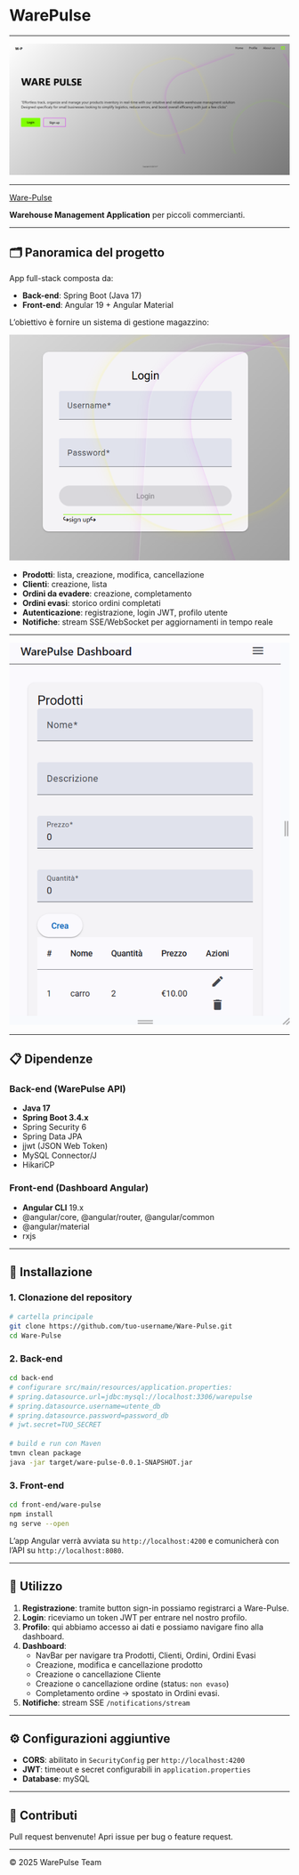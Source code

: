 # WarePulse
---

![home](/screenReadme/home.png) 

---
[Ware-Pulse](https://ware-pulse.netlify.app/)

**Warehouse Management Application** per piccoli commercianti.

---

## 🗂 Panoramica del progetto

App full-stack composta da:

* **Back-end**: Spring Boot (Java 17)
* **Front-end**: Angular 19 + Angular Material

L’obiettivo è fornire un sistema di gestione magazzino:

![login](/screenReadme/login.png) 

* **Prodotti**: lista, creazione, modifica, cancellazione
* **Clienti**: creazione, lista
* **Ordini da evadere**: creazione, completamento
* **Ordini evasi**: storico ordini completati
* **Autenticazione**: registrazione, login JWT, profilo utente
* **Notifiche**: stream SSE/WebSocket per aggiornamenti in tempo reale

---

![dashboard](/screenReadme/dash.png) 

---

## 📋 Dipendenze

### Back-end (WarePulse API)

* **Java 17**
* **Spring Boot 3.4.x**
* Spring Security 6
* Spring Data JPA
* jjwt (JSON Web Token)
* MySQL Connector/J
* HikariCP

### Front-end (Dashboard Angular)

* **Angular CLI** 19.x
* @angular/core, @angular/router, @angular/common
* @angular/material
* rxjs

---

## 🔧 Installazione

### 1. Clonazione del repository

```bash
# cartella principale
git clone https://github.com/tuo-username/Ware-Pulse.git
cd Ware-Pulse
```

### 2. Back-end

```bash
cd back-end
# configurare src/main/resources/application.properties:
# spring.datasource.url=jdbc:mysql://localhost:3306/warepulse
# spring.datasource.username=utente_db
# spring.datasource.password=password_db
# jwt.secret=TUO_SECRET

# build e run con Maven
tmvn clean package
java -jar target/ware-pulse-0.0.1-SNAPSHOT.jar
```

### 3. Front-end

```bash
cd front-end/ware-pulse
npm install
ng serve --open
```

L’app Angular verrà avviata su `http://localhost:4200` e comunicherà con l’API su `http://localhost:8080`.

---

## 🚀 Utilizzo

1. **Registrazione**: tramite button sign-in possiamo registrarci a Ware-Pulse.
2. **Login**:  riceviamo un token JWT per entrare nel nostro profilo.
3. **Profilo**: qui abbiamo accesso ai dati e possiamo navigare fino alla dashboard.
4. **Dashboard**: 
   * NavBar per navigare tra Prodotti, Clienti, Ordini, Ordini Evasi
   * Creazione, modifica e cancellazione prodotto
   * Creazione o cancellazione Cliente
   * Creazione o cancellazione ordine (status: `non evaso`)
   * Completamento ordine → spostato in Ordini evasi.
5. **Notifiche**: stream SSE `/notifications/stream`

---

## ⚙️ Configurazioni aggiuntive

* **CORS**: abilitato in `SecurityConfig` per `http://localhost:4200`
* **JWT**: timeout e secret configurabili in `application.properties`
* **Database**: mySQL

---

## 📄 Contributi

Pull request benvenute! Apri issue per bug o feature request.

---

© 2025 WarePulse Team
